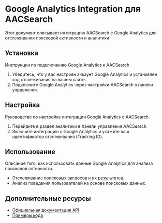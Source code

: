 # Google Analytics Integration для AACSearch

Этот документ описывает интеграцию AACSearch с Google Analytics для отслеживания поисковой активности и аналитики.

## Установка

Инструкции по подключению Google Analytics к AACSearch.

1. Убедитесь, что у вас настроен аккаунт Google Analytics и установлен код отслеживания на вашем сайте.
2. Подключите Google Analytics через настройки AACSearch в панели управления.

## Настройка

Руководство по настройке интеграции Google Analytics с AACSearch.

1. Перейдите в раздел аналитики в панели управления AACSearch.
2. Включите интеграцию с Google Analytics и укажите ваш идентификатор отслеживания (Tracking ID).

## Использование

Описание того, как использовать данные Google Analytics для анализа поисковой активности.

- Отслеживание поисковых запросов и их результатов.
- Анализ поведения пользователей на основе поисковых данных.

## Дополнительные ресурсы

- [Официальная документация API](./../../api/quickstart.md)
- [Примеры кода](./../../examples/README.md)
